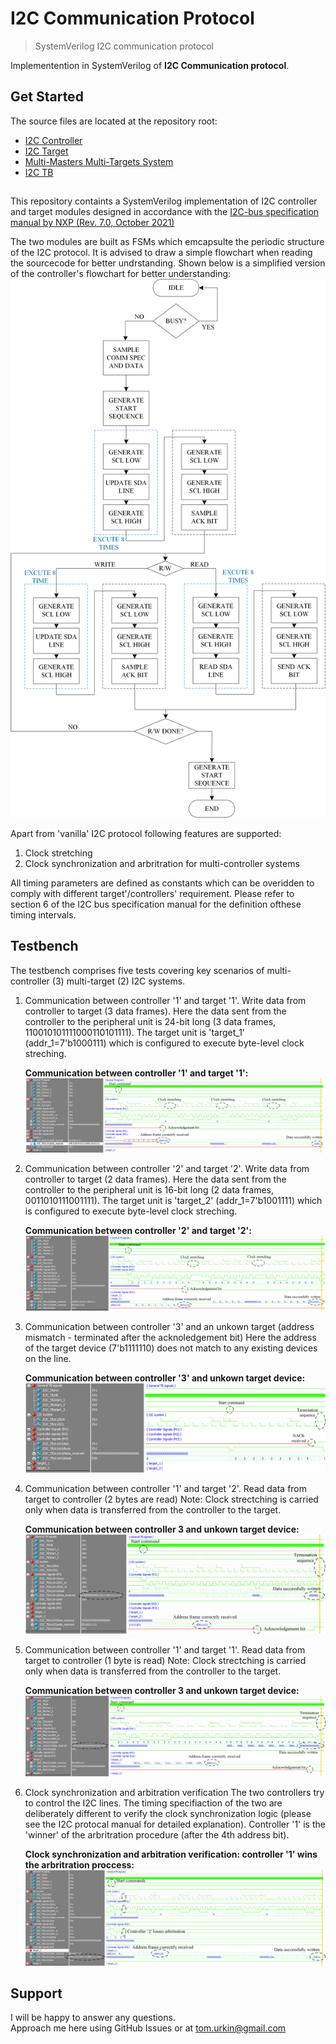 # I2C Communication Protocol

> SystemVerilog I2C communication protocol  

Implementention in SystemVerilog of __I2C Communication protocol__.  

## Get Started

The source files  are located at the repository root:

- [I2C Controller](./master_I2C.sv)
- [I2C Target](./target_I2C.sv)
- [Multi-Masters Multi-Targets System](./I2C.sv)
- [I2C TB](./I2C_TB.sv)

##
This repository containts a SystemVerilog implementation of I2C controller and target modules designed in accordance with the [I2C-bus specification manual by NXP (Rev. 7.0, October 2021)](https://www.pololu.com/file/0J435/UM10204.pdf)

The two modules are built as FSMs which emcapsulte the periodic structure of the I2C protocol. It is advised to draw a simple flowchart when reading the sourcecode for better undrstanding. Shown below is a simplified version of the controller's flowchart for better understanding:
![Controller_flowchart](./docs/flowchart.jpg) 

Apart from 'vanilla' I2C protocol following features are supported:
1.  Clock stretching
2.	Clock synchronization and arbritration for multi-controller systems

All timing parameters are defined as constants which can be overidden to comply with different target'/controllers' requirement. Please refer to section 6 of the I2C bus specification manual for the definition ofthese timing intervals. 

## Testbench

The testbench comprises five tests covering key scenarios of multi-controller (3) multi-target (2) I2C systems.

1.	Communication between controller '1' and target '1'. Write data from controller to target (3 data frames).
	Here the data sent from the controller to the peripheral unit is 24-bit long (3 data frames, 110010101111000110101111). 
	The target unit is 'target_1' (addr_1=7'b1000111) which is configured to execute byte-level clock streching.
	
	**Communication between controller '1' and target '1':**
		![tst1_wave](./docs/tst1_wave.jpg)  
		
2.	Communication between controller '2' and target '2'. Write data from controller to target (2 data frames).
	Here the data sent from the controller to the peripheral unit is 16-bit long (2 data frames, 0011010111001111). 
	The target unit is 'target_2' (addr_1=7'b1001111) which is configured to execute byte-level clock streching.
	
	**Communication between controller '2' and target '2':**
		![tst2](./docs/tst2_wave.jpg)  

3.	Communication between controller '3' and an unkown target (address mismatch - terminated after the acknoledgement bit)
	Here the address of the target device (7'b1111110) does not match to any existing devices on the line. 
	
	**Communication between controller '3' and unkown target device:**
		![tst3](./docs/tst3_wave.jpg)  

4.	Communication between controller '1' and target '2'. Read data from target to controller (2 bytes are read)
	Note: Clock strectching is carried only when data is transferred from the controller to the target.
	
	**Communication between controller 3 and unkown target device:**
		![tst4](./docs/tst4_wave.jpg)  
		
5.	Communication between controller '1' and target '1'. Read data from target to controller (1 byte is read)
	Note: Clock strectching is carried only when data is transferred from the controller to the target.
	
	**Communication between controller 3 and unkown target device:**
		![tst5](./docs/tst5_wave.jpg)  

6.	Clock synchronization and arbitration verification
	The two controllers try to control the I2C lines. The timing specifiaction of the two are deliberately different to verify the clock synchronization logic (please see the I2C protocal manual for detailed explanation). Controller '1' is the 'winner' of the arbritration procedure (after the 4th address bit).
	
	**Clock synchronization and arbitration verification: controller '1' wins the arbritration proccess:**
		![tst6](./docs/tst6_wave.jpg)  
		
## Support

I will be happy to answer any questions.  
Approach me here using GitHub Issues or at tom.urkin@gmail.com